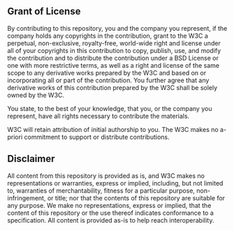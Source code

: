 Grant of License
----------------

By contributing to this repository, you and the company you represent, if the
company holds any copyrights in the contribution, grant to the W3C a perpetual,
non-exclusive, royalty-free, world-wide right and license under all of your
copyrights in this contribution to copy, publish, use, and modify the
contribution and to distribute the contribution under a BSD License or one with
more restrictive terms, as well as a right and license of the same scope to any
derivative works prepared by the W3C and based on or incorporating all or part
of the contribution. You further agree that any derivative works of this
contribution prepared by the W3C shall be solely owned by the W3C.

You state, to the best of your knowledge, that you, or the company you
represent, have all rights necessary to contribute the materials.

W3C will retain attribution of initial authorship to you. The W3C makes no
a-priori commitment to support or distribute contributions.

Disclaimer
----------

All content from this repository is provided as is, and W3C makes no
representations or warranties, express or implied, including, but not limited
to, warranties of merchantability, fitness for a particular purpose,
non-infringement, or title; nor that the contents of this repository are
suitable for any purpose. We make no representations, express or implied, that
the content of this repository or the use thereof indicates conformance to a
specification. All content is provided as-is to help reach interoperability.
